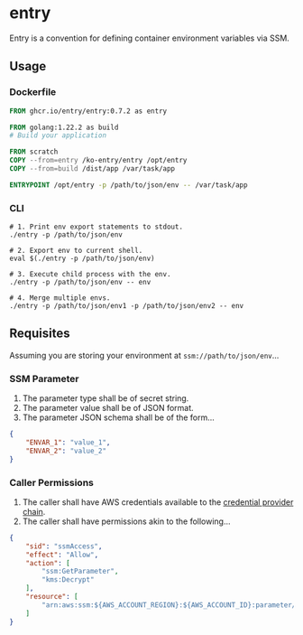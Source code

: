 # entry

Entry is a convention for defining container environment variables via SSM.

## Usage

### Dockerfile
```Dockerfile
FROM ghcr.io/entry/entry:0.7.2 as entry

FROM golang:1.22.2 as build
# Build your application

FROM scratch
COPY --from=entry /ko-entry/entry /opt/entry
COPY --from=build /dist/app /var/task/app

ENTRYPOINT /opt/entry -p /path/to/json/env -- /var/task/app  
```

### CLI
```shell
# 1. Print env export statements to stdout.
./entry -p /path/to/json/env

# 2. Export env to current shell.
eval $(./entry -p /path/to/json/env)

# 3. Execute child process with the env.
./entry -p /path/to/json/env -- env

# 4. Merge multiple envs.
./entry -p /path/to/json/env1 -p /path/to/json/env2 -- env
```

## Requisites

Assuming you are storing your environment at `ssm://path/to/json/env`...

### SSM Parameter
1. The parameter type shall be of secret string.
2. The parameter value shall be of JSON format.
3. The parameter JSON schema shall be of the form...

```json
{
    "ENVAR_1": "value_1",
    "ENVAR_2": "value_2"
}
```

### Caller Permissions

1. The caller shall have AWS credentials available to the [credential provider chain](https://docs.aws.amazon.com/sdkref/latest/guide/standardized-credentials.html#credentialProviderChain).
2. The caller shall have permissions akin to the following...

```json
{
    "sid": "ssmAccess",
    "effect": "Allow",
    "action": [
        "ssm:GetParameter",
        "kms:Decrypt"
    ],
    "resource": [
        "arn:aws:ssm:${AWS_ACCOUNT_REGION}:${AWS_ACCOUNT_ID}:parameter/path/to/env/json"
    ]
}
```